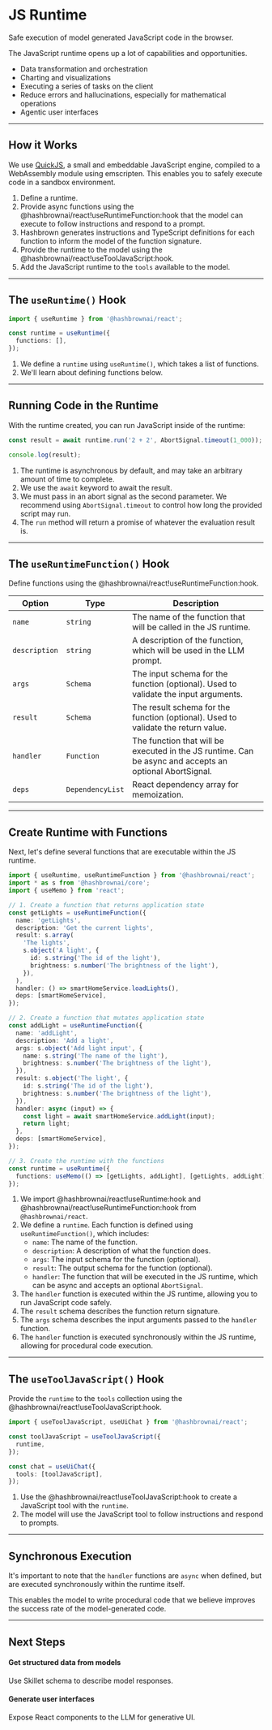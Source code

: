 # JS Runtime

<p class="subtitle">Safe execution of model generated JavaScript code in the browser.</p>

The JavaScript runtime opens up a lot of capabilities and opportunities.

- Data transformation and orchestration
- Charting and visualizations
- Executing a series of tasks on the client
- Reduce errors and hallucinations, especially for mathematical operations
- Agentic user interfaces

---

## How it Works

We use [QuickJS](https://bellard.org/quickjs/), a small and embeddable JavaScript engine, compiled to a WebAssembly module using emscripten. This enables you to safely execute code in a sandbox environment.

1. Define a runtime.
2. Provide async functions using the @hashbrownai/react!useRuntimeFunction:hook that the model can execute to follow instructions and respond to a prompt.
3. Hashbrown generates instructions and TypeScript definitions for each function to inform the model of the function signature.
4. Provide the runtime to the model using the @hashbrownai/react!useToolJavaScript:hook.
5. Add the JavaScript runtime to the `tools` available to the model.

---

## The `useRuntime()` Hook

<hb-code-example header="create runtime">

```ts
import { useRuntime } from '@hashbrownai/react';

const runtime = useRuntime({
  functions: [],
});
```

</hb-code-example>

1. We define a `runtime` using `useRuntime()`, which takes a list of functions.
2. We'll learn about defining functions below.

---

## Running Code in the Runtime

With the runtime created, you can run JavaScript inside of the runtime:

<hb-code-example header="running code">

```ts
const result = await runtime.run('2 + 2', AbortSignal.timeout(1_000));

console.log(result);
```

</hb-code-example>

1. The runtime is asynchronous by default, and may take an arbitrary amount of time to complete.
2. We use the `await` keyword to await the result.
3. We must pass in an abort signal as the second parameter. We recommend using `AbortSignal.timeout` to control how long the provided script may run.
4. The `run` method will return a promise of whatever the evaluation result is.

---

## The `useRuntimeFunction()` Hook

Define functions using the @hashbrownai/react!useRuntimeFunction:hook.

| Option        | Type             | Description                                                                                             |
| ------------- | ---------------- | ------------------------------------------------------------------------------------------------------- |
| `name`        | `string`         | The name of the function that will be called in the JS runtime.                                         |
| `description` | `string`         | A description of the function, which will be used in the LLM prompt.                                    |
| `args`        | `Schema`         | The input schema for the function (optional). Used to validate the input arguments.                     |
| `result`      | `Schema`         | The result schema for the function (optional). Used to validate the return value.                       |
| `handler`     | `Function`       | The function that will be executed in the JS runtime. Can be async and accepts an optional AbortSignal. |
| `deps`        | `DependencyList` | React dependency array for memoization.                                                                 |

---

## Create Runtime with Functions

Next, let's define several functions that are executable within the JS runtime.

<hb-code-example header="create runtime with functions">

```ts
import { useRuntime, useRuntimeFunction } from '@hashbrownai/react';
import * as s from '@hashbrownai/core';
import { useMemo } from 'react';

// 1. Create a function that returns application state
const getLights = useRuntimeFunction({
  name: 'getLights',
  description: 'Get the current lights',
  result: s.array(
    'The lights',
    s.object('A light', {
      id: s.string('The id of the light'),
      brightness: s.number('The brightness of the light'),
    }),
  ),
  handler: () => smartHomeService.loadLights(),
  deps: [smartHomeService],
});

// 2. Create a function that mutates application state
const addLight = useRuntimeFunction({
  name: 'addLight',
  description: 'Add a light',
  args: s.object('Add light input', {
    name: s.string('The name of the light'),
    brightness: s.number('The brightness of the light'),
  }),
  result: s.object('The light', {
    id: s.string('The id of the light'),
    brightness: s.number('The brightness of the light'),
  }),
  handler: async (input) => {
    const light = await smartHomeService.addLight(input);
    return light;
  },
  deps: [smartHomeService],
});

// 3. Create the runtime with the functions
const runtime = useRuntime({
  functions: useMemo(() => [getLights, addLight], [getLights, addLight]),
});
```

</hb-code-example>

1. We import @hashbrownai/react!useRuntime:hook and @hashbrownai/react!useRuntimeFunction:hook from `@hashbrownai/react`.
2. We define a `runtime`. Each function is defined using `useRuntimeFunction()`, which includes:
   - `name`: The name of the function.
   - `description`: A description of what the function does.
   - `args`: The input schema for the function (optional).
   - `result`: The output schema for the function (optional).
   - `handler`: The function that will be executed in the JS runtime, which can be async and accepts an optional `AbortSignal`.
3. The `handler` function is executed within the JS runtime, allowing you to run JavaScript code safely.
4. The `result` schema describes the function return signature.
5. The `args` schema describes the input arguments passed to the `handler` function.
6. The `handler` function is executed synchronously within the JS runtime, allowing for procedural code execution.

---

## The `useToolJavaScript()` Hook

Provide the `runtime` to the `tools` collection using the @hashbrownai/react!useToolJavaScript:hook.

<hb-code-example header="create tool">

```ts
import { useToolJavaScript, useUiChat } from '@hashbrownai/react';

const toolJavaScript = useToolJavaScript({
  runtime,
});

const chat = useUiChat({
  tools: [toolJavaScript],
});
```

</hb-code-example>

1. Use the @hashbrownai/react!useToolJavaScript:hook to create a JavaScript tool with the `runtime`.
2. The model will use the JavaScript tool to follow instructions and respond to prompts.

---

## Synchronous Execution

It's important to note that the `handler` functions are `async` when defined, but are executed synchronously within the runtime itself.

This enables the model to write procedural code that we believe improves the success rate of the model-generated code.

---

## Next Steps

<hb-next-steps>
  <hb-next-step link="concept/structured-output">
    <div>
      <hb-database-cog />
    </div>
    <div>
      <h4>Get structured data from models</h4>
      <p>Use Skillet schema to describe model responses.</p>
    </div>
  </hb-next-step>
  <hb-next-step link="concept/components">
    <div>
      <hb-components />
    </div>
    <div>
      <h4>Generate user interfaces</h4>
      <p>Expose React components to the LLM for generative UI.</p>
    </div>
  </hb-next-step>
</hb-next-steps>
